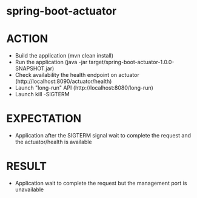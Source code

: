 # spring-boot-actuator

# ACTION

- Build the application (mvn clean install)
- Run the application (java -jar target/spring-boot-actuator-1.0.0-SNAPSHOT.jar)
- Check availability the health endpoint on actuator (http://localhost:8090/actuator/health)
- Launch "long-run" API (http://localhost:8080/long-run)
- Launch kill -SIGTERM <pid>

# EXPECTATION

- Application after the SIGTERM signal wait to complete the request and the actuator/health is available

# RESULT

- Application wait to complete the request but the management port is unavailable